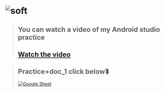 # ![soft](https://capsule-render.vercel.app/api?type=soft&color=9cc570&text=ANDROID+STUDIO&fontSize=50&animation=twinkling)

<!--start-->
> ## You can watch a video of my Android studio practice
> ## [Watch the video](https://youtu.be/OSJcEpeM808)

>## Practice+doc_1 click below⮯
>[![Google Sheet](https://jiahaog.github.io/nativefier-icons/files/google-sheets.ico)](<https://docs.google.com/document/d/1oTGkE1kbCvFu76GSweaEsA8-Z7BnA3hhMm2WMV9KzKg/edit?usp=sharing>)
<!--end-->